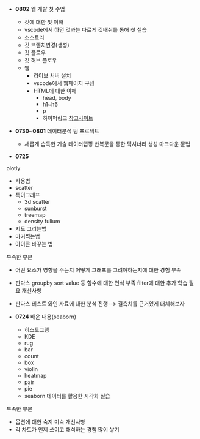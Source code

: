 - **0802**
웹 개발 첫 수업
  - 깃에 대한 첫 이해
  - vscode에서 하던 것과는 다르게 깃배쉬를 통해 첫 실습
  - 소스트리
  - 깃 브렌치변경(생성)
  - 깃 플로우
  - 깃 허브 플로우
  - 웹
    - 라이브 서버 설치
    - vscode에서 웹페이지 구성
    - HTML에 대한 이해
      - head, body
      - h1~h6
      - p
      - 하이퍼링크
      [참고사이트](https://developer.mozilla.org/ko/docs/Learn/HTML)

  
- **0730~0801**
데이터분석 팀 프로젝트
  - 새롭게 습득한 기술
    데이터맵핑
    반복문을 통한 딕셔너리 생성
    마크다운 문법

- **0725**

plotly
  - 사용법
  - scatter
  - 특이그래프
    - 3d scatter
    - sunburst
    - treemap
    - density
fulium
  - 지도 그리는법
  - 마커찍는법
  - 아이콘 바꾸는 법
    
부족한 부분
  - 어떤 요소가 영향을 주는지 어떻게 그래프를 그려야하는지에 대한 경험 부족
  - 판다스
      groupby
      sort value 등 함수에 대한 인식 부족
      filter에 대한 추가 학습 필요
개선사항
  - 판다스 테스트 와인 자료에 대한 분석 진행--> 결측치를 근거있게 대체해보자

- **0724**
배운 내용(seaborn)
  - 히스토그램
  - KDE
  - rug
  - bar
  - count
  - box
  - violin
  - heatmap
  - pair
  - pie
  - seaborn 데이터를 활용한 시각화 실습
      
부족한 부분
  - 옵션에 대한 숙지 미숙
개선사항
  - 각 차트가 언제 쓰이고 해석하는 경험 많이 쌓기